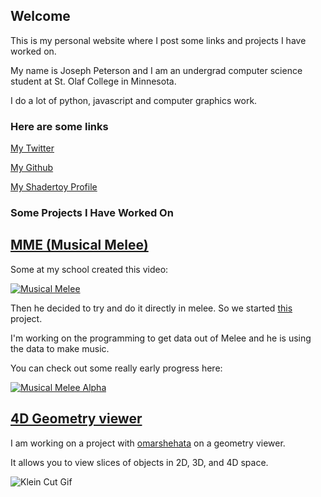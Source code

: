 ## Welcome

This is my personal website where I post some links and projects I have worked on.

My name is Joseph Peterson and I am an undergrad computer science student at St. Olaf College in Minnesota.

I do a lot of python, javascript and computer graphics work.

### Here are some links

[My Twitter](https://twitter.com/petersbob3)

[My Github](https://github.com/petersbob)

[My Shadertoy Profile](https://www.shadertoy.com/user/jope246)

### Some Projects I Have Worked On

## [MME (Musical Melee)](https://github.com/petersbob/MME)

Some at my school created this video:

[![Musical Melee](https://img.youtube.com/vi/D1wLshtOWsg/0.jpg)](https://youtu.be/D1wLshtOWsg)

Then he decided to try and do it directly in melee. So we started [this](https://github.com/petersbob/MME) project.

I'm working on the programming to get data out of Melee and he is using the data to make music.

You can check out some really early progress here:

[![Musical Melee Alpha](https://img.youtube.com/vi/G7wmrC5d1Ts/0.jpg)](https://www.youtube.com/watch?v=G7wmrC5d1Ts)

## [4D Geometry viewer](https://github.com/StoDevX/humke-4d-geometry)

I am working on a project with [omarshehata](https://github.com/omarshehata) on a geometry viewer.

It allows you to view slices of objects in 2D, 3D, and 4D space.

![Klein Cut Gif](http://petersbob.github.io/images/april_klein_2.gif)
